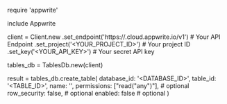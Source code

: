 require 'appwrite'

include Appwrite

client = Client.new
    .set_endpoint('https://<REGION>.cloud.appwrite.io/v1') # Your API Endpoint
    .set_project('<YOUR_PROJECT_ID>') # Your project ID
    .set_key('<YOUR_API_KEY>') # Your secret API key

tables_db = TablesDb.new(client)

result = tables_db.create_table(
    database_id: '<DATABASE_ID>',
    table_id: '<TABLE_ID>',
    name: '<NAME>',
    permissions: ["read("any")"], # optional
    row_security: false, # optional
    enabled: false # optional
)
